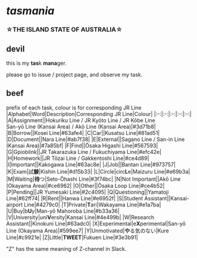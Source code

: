 # *tasmania*
### ☆THE ISLAND STATE OF AUSTRALIA☆
## devil
this is my **tas**k **mana**ger.

please go to issue / project page, and observe my task.

## beef
prefix of each task, colour is for corresponding JR Line
|Alphabet|Word|Description|Corresponding JR Line|Colour|
|:-:|:-:|:-:|:-:|:-:|
|A|Assignment||Hokuriku Line / JR Kyōto Line / JR Kōbe Line<br>San-yō Line (Kansai Area) / Akō Line (Kansai Area)|#3d71b8|
|B|Borrow||Kosei Line|#63afe4|
|C|Car||Kusatsu Line|#81ad51|
|D|Document||Nara Line|#ab7f38|
|E|External||Sagano Line / San-in Line (Kansai Area)|#7a85bf|
|F|Find||Ōsaka Higashi Line|#567593|
|G|Gpioblink||JR Takarazuka Line / Fukuchiyama Line|#efc42e|
|H|Homework||JR Tōzai Line / Gakkentoshi Line|#ce4d89|
|I|Important||Kakogawa Line|#63ac8e|
|J|Job||Bantan Line|#973757|
|K|Exam|試**験**|Kishin Line|#d15b33|
|L|Circle|circ**L**e|Maizuru Line|#e69b3a|
|M|Waiting|**待**つ|Seto-Ōhashi Line|#3f74bc|
|N|Not Important||Akō Line (Okayama Area)|#ce6962|
|O|Other||Ōsaka Loop Line|#ce4b52|
|P|Pending||JR Yumesaki Line|#2c4095|
|Q|Questioning||Yamatoji Line|#62ff74|
|R|Rent||Hanwa Line|#e6952f|
|S|Student Assistant||Kansai-airport Line|#4279c0|
|T|Private|**T**ari|Wakayama Line|#e1a7ba|
|U|Buy|b**U**y|Man-yō Mahoroba Line|#b33a36|
|V|University|uni**V**ersity|Kansai Line|#4e499b|
|W|Research Assistant||Kinokuni Line|#63adc0|
|X|Experimental|e**X**perimental|San-yō Line (Okayama Area)|#599ee7|
|Y|Unmotivated|**や**る気のない|Kure Line|#c9921e|
|Z|Little|**TWEET**|Fukuen Line|#3e3b91|

"Z" has the same meaning of Z-channel in Slack.
